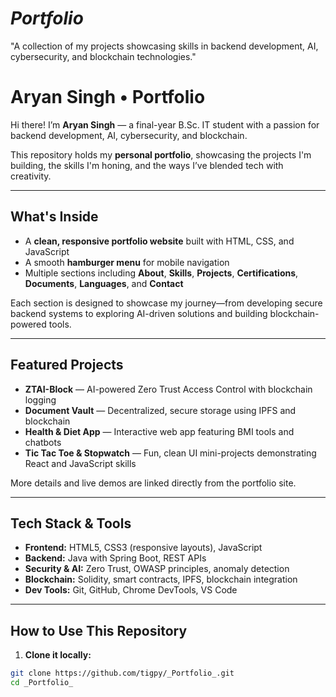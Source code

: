 # _Portfolio_
"A collection of my projects showcasing skills in backend development, AI, cybersecurity, and blockchain technologies."


# Aryan Singh • Portfolio

Hi there! I’m **Aryan Singh** — a final-year B.Sc. IT student with a passion for backend development, AI, cybersecurity, and blockchain.

This repository holds my **personal portfolio**, showcasing the projects I'm building, the skills I'm honing, and the ways I’ve blended tech with creativity.

---

##  What's Inside

- A **clean, responsive portfolio website** built with HTML, CSS, and JavaScript  
- A smooth **hamburger menu** for mobile navigation  
- Multiple sections including **About**, **Skills**, **Projects**, **Certifications**, **Documents**, **Languages**, and **Contact**

Each section is designed to showcase my journey—from developing secure backend systems to exploring AI-driven solutions and building blockchain-powered tools.

---

##  Featured Projects

- **ZTAI-Block** — AI-powered Zero Trust Access Control with blockchain logging  
- **Document Vault** — Decentralized, secure storage using IPFS and blockchain  
- **Health & Diet App** — Interactive web app featuring BMI tools and chatbots  
- **Tic Tac Toe & Stopwatch** — Fun, clean UI mini-projects demonstrating React and JavaScript skills  

More details and live demos are linked directly from the portfolio site.

---

##  Tech Stack & Tools

- **Frontend:** HTML5, CSS3 (responsive layouts), JavaScript  
- **Backend:** Java with Spring Boot, REST APIs  
- **Security & AI:** Zero Trust, OWASP principles, anomaly detection  
- **Blockchain:** Solidity, smart contracts, IPFS, blockchain integration  
- **Dev Tools:** Git, GitHub, Chrome DevTools, VS Code  

---

##  How to Use This Repository

1. **Clone it locally:**  
```bash
git clone https://github.com/tigpy/_Portfolio_.git
cd _Portfolio_


